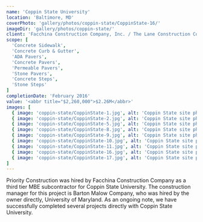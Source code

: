 ```yaml
---
name: 'Coppin State University'
location: 'Baltimore, MD'
coverPhoto: 'gallery/photos/coppin-state/CoppinState-16/'
imageDir: 'gallery/photos/coppin-state/'
client: 'Facchina Construction Company, Inc. / The Lane Construction Corporation'
scope: [
  'Concrete Sidewalk',
  'Concrete Curb & Gutter',
  'ADA Pavers',
  'Concrete Pavers',
  'Permeable Pavers',
  'Stone Pavers',
  'Concrete Steps',
  'Stone Steps'
]
completionDate: 'February 2016'
value: '<abbr title="$2,260,000">$2.26M</abbr>'
images: [
  { image: 'coppin-state/CoppinState-1.jpg', alt: 'Coppin State site photograph' },
  { image: 'coppin-state/CoppinState-2.jpg', alt: 'Coppin State site photograph' },
  { image: 'coppin-state/CoppinState-5.jpg', alt: 'Coppin State site photograph' },
  { image: 'coppin-state/CoppinState-8.jpg', alt: 'Coppin State site photograph' },
  { image: 'coppin-state/CoppinState-9.jpg', alt: 'Coppin State site photograph' },
  { image: 'coppin-state/CoppinState-10.jpg', alt: 'Coppin State site photograph' },
  { image: 'coppin-state/CoppinState-11.jpg', alt: 'Coppin State site photograph' },
  { image: 'coppin-state/CoppinState-16.jpg', alt: 'Coppin State site photograph' },
  { image: 'coppin-state/CoppinState-17.jpg', alt: 'Coppin State site photograph' },
]
---
```


Priority Construction was hired by Facchina Construction Company as a third tier MBE subcontractor for Coppin State University. The construction manager for this project is Barton Malow Company, who was hired by the owner directly, University of Maryland. As an ongoing note, we have successfully completed several projects directly with Coppin State University.
